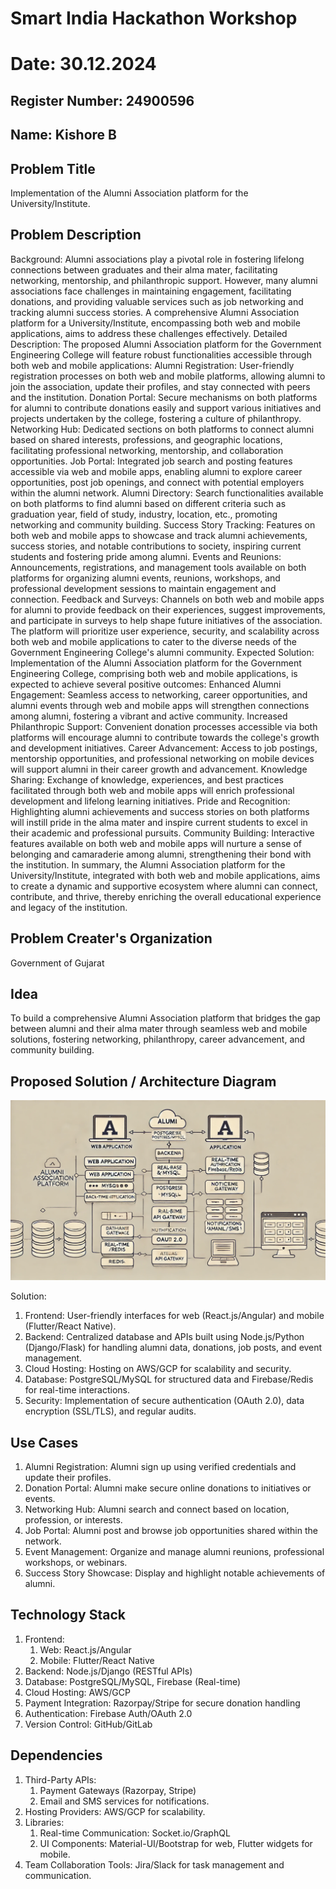 # Smart India Hackathon Workshop
# Date: 30.12.2024
## Register Number: 24900596
## Name: Kishore B
## Problem Title
Implementation of the Alumni Association platform for the University/Institute.
## Problem Description
Background: Alumni associations play a pivotal role in fostering lifelong connections between graduates and their alma mater, facilitating networking, mentorship, and philanthropic support. However, many alumni associations face challenges in maintaining engagement, facilitating donations, and providing valuable services such as job networking and tracking alumni success stories. A comprehensive Alumni Association platform for a University/Institute, encompassing both web and mobile applications, aims to address these challenges effectively. Detailed Description: The proposed Alumni Association platform for the Government Engineering College will feature robust functionalities accessible through both web and mobile applications: Alumni Registration: User-friendly registration processes on both web and mobile platforms, allowing alumni to join the association, update their profiles, and stay connected with peers and the institution. Donation Portal: Secure mechanisms on both platforms for alumni to contribute donations easily and support various initiatives and projects undertaken by the college, fostering a culture of philanthropy. Networking Hub: Dedicated sections on both platforms to connect alumni based on shared interests, professions, and geographic locations, facilitating professional networking, mentorship, and collaboration opportunities. Job Portal: Integrated job search and posting features accessible via web and mobile apps, enabling alumni to explore career opportunities, post job openings, and connect with potential employers within the alumni network. Alumni Directory: Search functionalities available on both platforms to find alumni based on different criteria such as graduation year, field of study, industry, location, etc., promoting networking and community building. Success Story Tracking: Features on both web and mobile apps to showcase and track alumni achievements, success stories, and notable contributions to society, inspiring current students and fostering pride among alumni. Events and Reunions: Announcements, registrations, and management tools available on both platforms for organizing alumni events, reunions, workshops, and professional development sessions to maintain engagement and connection. Feedback and Surveys: Channels on both web and mobile apps for alumni to provide feedback on their experiences, suggest improvements, and participate in surveys to help shape future initiatives of the association. The platform will prioritize user experience, security, and scalability across both web and mobile applications to cater to the diverse needs of the Government Engineering College's alumni community. Expected Solution: Implementation of the Alumni Association platform for the Government Engineering College, comprising both web and mobile applications, is expected to achieve several positive outcomes: Enhanced Alumni Engagement: Seamless access to networking, career opportunities, and alumni events through web and mobile apps will strengthen connections among alumni, fostering a vibrant and active community. Increased Philanthropic Support: Convenient donation processes accessible via both platforms will encourage alumni to contribute towards the college's growth and development initiatives. Career Advancement: Access to job postings, mentorship opportunities, and professional networking on mobile devices will support alumni in their career growth and advancement. Knowledge Sharing: Exchange of knowledge, experiences, and best practices facilitated through both web and mobile apps will enrich professional development and lifelong learning initiatives. Pride and Recognition: Highlighting alumni achievements and success stories on both platforms will instill pride in the alma mater and inspire current students to excel in their academic and professional pursuits. Community Building: Interactive features available on both web and mobile apps will nurture a sense of belonging and camaraderie among alumni, strengthening their bond with the institution. In summary, the Alumni Association platform for the University/Institute, integrated with both web and mobile applications, aims to create a dynamic and supportive ecosystem where alumni can connect, contribute, and thrive, thereby enriching the overall educational experience and legacy of the institution.
## Problem Creater's Organization
Government of Gujarat

## Idea
To build a comprehensive Alumni Association platform that bridges the gap between alumni and their alma mater through seamless web and mobile solutions, fostering networking, philanthropy, career advancement, and community building.

## Proposed Solution / Architecture Diagram
![alt text](image.webp)

Solution:
1. Frontend: User-friendly interfaces for web (React.js/Angular) and mobile (Flutter/React Native).
2. Backend: Centralized database and APIs built using Node.js/Python (Django/Flask) for handling alumni data, donations, job posts, and event      management.
3. Cloud Hosting: Hosting on AWS/GCP for scalability and security.
4. Database: PostgreSQL/MySQL for structured data and Firebase/Redis for real-time interactions.
5. Security: Implementation of secure authentication (OAuth 2.0), data encryption (SSL/TLS), and regular audits.

## Use Cases
1. Alumni Registration:
    Alumni sign up using verified credentials and update their profiles.
2. Donation Portal:
    Alumni make secure online donations to initiatives or events.
3. Networking Hub:
    Alumni search and connect based on location, profession, or interests.
4. Job Portal:
    Alumni post and browse job opportunities shared within the network.
5. Event Management:
    Organize and manage alumni reunions, professional workshops, or webinars.
6. Success Story Showcase:
    Display and highlight notable achievements of alumni.


## Technology Stack
1. Frontend:
   1. Web: React.js/Angular
   2. Mobile: Flutter/React Native
2. Backend: Node.js/Django (RESTful APIs)
3. Database: PostgreSQL/MySQL, Firebase (Real-time)
4. Cloud Hosting: AWS/GCP
5. Payment Integration: Razorpay/Stripe for secure donation handling
6. Authentication: Firebase Auth/OAuth 2.0
7. Version Control: GitHub/GitLab

## Dependencies
1. Third-Party APIs:
    1. Payment Gateways (Razorpay, Stripe)
   2. Email and SMS services for notifications.
2. Hosting Providers: AWS/GCP for scalability.
3. Libraries:
   1. Real-time Communication: Socket.io/GraphQL
   2. UI Components: Material-UI/Bootstrap for web, Flutter widgets for mobile.
4. Team Collaboration Tools: Jira/Slack for task management and communication.
